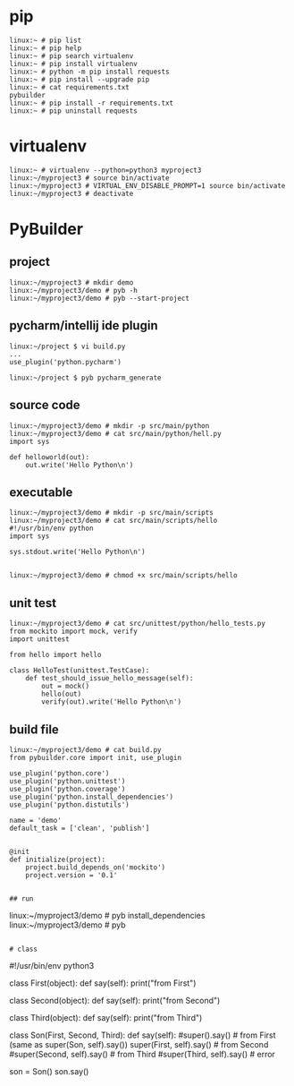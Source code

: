 # pip

```
linux:~ # pip list
linux:~ # pip help
linux:~ # pip search virtualenv
linux:~ # pip install virtualenv
linux:~ # python -m pip install requests
linux:~ # pip install --upgrade pip
linux:~ # cat requirements.txt
pybuilder
linux:~ # pip install -r requirements.txt
linux:~ # pip uninstall requests
```


# virtualenv

```
linux:~ # virtualenv --python=python3 myproject3
linux:~/myproject3 # source bin/activate
linux:~/myproject3 # VIRTUAL_ENV_DISABLE_PROMPT=1 source bin/activate
linux:~/myproject3 # deactivate
```


# PyBuilder

## project

```
linux:~/myproject3 # mkdir demo
linux:~/myproject3/demo # pyb -h
linux:~/myproject3/demo # pyb --start-project
```


## pycharm/intellij ide plugin

```
linux:~/project $ vi build.py
...
use_plugin('python.pycharm')

linux:~/project $ pyb pycharm_generate
```


## source code

```
linux:~/myproject3/demo # mkdir -p src/main/python
linux:~/myproject3/demo # cat src/main/python/hell.py
import sys

def helloworld(out):
    out.write('Hello Python\n')
```

## executable

```
linux:~/myproject3/demo # mkdir -p src/main/scripts
linux:~/myproject3/demo # cat src/main/scripts/hello
#!/usr/bin/env python
import sys

sys.stdout.write('Hello Python\n')


linux:~/myproject3/demo # chmod +x src/main/scripts/hello 
```

## unit test

```
linux:~/myproject3/demo # cat src/unittest/python/hello_tests.py 
from mockito import mock, verify
import unittest

from hello import hello

class HelloTest(unittest.TestCase):
    def test_should_issue_hello_message(self):
        out = mock()
        hello(out)
        verify(out).write('Hello Python\n')
```

## build file

```
linux:~/myproject3/demo # cat build.py
from pybuilder.core import init, use_plugin

use_plugin('python.core')
use_plugin('python.unittest')
use_plugin('python.coverage')
use_plugin('python.install_dependencies')
use_plugin('python.distutils')

name = 'demo'
default_task = ['clean', 'publish']


@init
def initialize(project):
    project.build_depends_on('mockito')
    project.version = '0.1'


## run

```
linux:~/myproject3/demo # pyb install_dependencies
linux:~/myproject3/demo # pyb
```

# class

```
#!/usr/bin/env python3
 
class First(object):
    def say(self):
        print("from First")
 
class Second(object):
    def say(self):
        print("from Second")
 
class Third(object):
    def say(self):
        print("from Third")
 
class Son(First, Second, Third):
    def say(self):
        #super().say()                     # from First (same as super(Son, self).say())
        super(First, self).say()    # from Second
        #super(Second, self).say()         # from Third
        #super(Third, self).say()          # error
 
son = Son()
son.say()
```